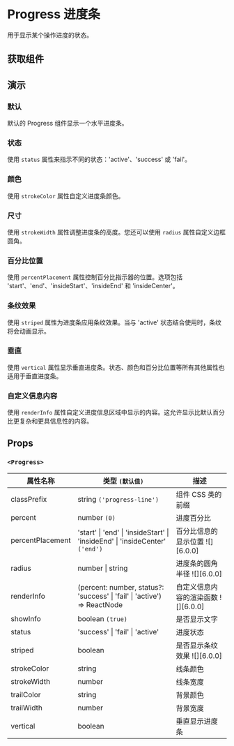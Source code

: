 # Progress 进度条

用于显示某个操作进度的状态。

## 获取组件

<!--{include:<import-guide>}-->

## 演示

### 默认

默认的 Progress 组件显示一个水平进度条。

<!--{include:`line.md`}-->

### 状态

使用 `status` 属性来指示不同的状态：'active'、'success' 或 'fail'。

<!--{include:`line-status.md`}-->

### 颜色

使用 `strokeColor` 属性自定义进度条颜色。

<!--{include:`line-stroke-color.md`}-->

### 尺寸

使用 `strokeWidth` 属性调整进度条的高度。您还可以使用 `radius` 属性自定义边框圆角。

<!--{include:`line-stroke-width.md`}-->

### 百分比位置

使用 `percentPlacement` 属性控制百分比指示器的位置。选项包括 'start'、'end'、'insideStart'、'insideEnd' 和 'insideCenter'。

<!--{include:`line-percent-position.md`}-->

### 条纹效果

使用 `striped` 属性为进度条应用条纹效果。当与 'active' 状态结合使用时，条纹将会动画显示。

<!--{include:`line-striped.md`}-->

### 垂直

使用 `vertical` 属性显示垂直进度条。状态、颜色和百分比位置等所有其他属性也适用于垂直进度条。

<!--{include:`line-vertical.md`}-->

### 自定义信息内容

使用 `renderInfo` 属性自定义进度信息区域中显示的内容。这允许显示比默认百分比更复杂和更具信息性的内容。

<!--{include:`line-render-info.md`}-->

## Props

### `<Progress>`

| 属性名称         | 类型 `(默认值)`                                                              | 描述                                |
| ---------------- | ---------------------------------------------------------------------------- | ----------------------------------- |
| classPrefix      | string `('progress-line')`                                                   | 组件 CSS 类的前缀                   |
| percent          | number `(0)`                                                                 | 进度百分比                          |
| percentPlacement | 'start' \| 'end' \| 'insideStart' \| 'insideEnd' \| 'insideCenter' `('end')` | 百分比信息的显示位置 ![][6.0.0]     |
| radius           | number \| string                                                             | 进度条的圆角半径 ![][6.0.0]         |
| renderInfo       | (percent: number, status?: 'success' \| 'fail' \| 'active') => ReactNode     | 自定义信息内容的渲染函数 ![][6.0.0] |
| showInfo         | boolean `(true)`                                                             | 是否显示文字                        |
| status           | 'success' \| 'fail' \| 'active'                                              | 进度状态                            |
| striped          | boolean                                                                      | 是否显示条纹效果 ![][6.0.0]         |
| strokeColor      | string                                                                       | 线条颜色                            |
| strokeWidth      | number                                                                       | 线条宽度                            |
| trailColor       | string                                                                       | 背景颜色                            |
| trailWidth       | number                                                                       | 背景宽度                            |
| vertical         | boolean                                                                      | 垂直显示进度条                      |
